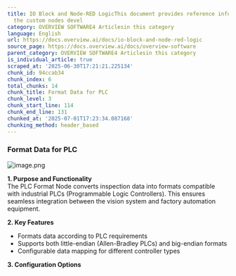 ```yaml
---
title: IO Block and Node-RED LogicThis document provides reference information about
  the custom nodes devel
category: OVERVIEW SOFTWARE4 Articlesin this category
language: English
url: https://docs.overview.ai/docs/io-block-and-node-red-logic
source_page: https://docs.overview.ai/docs/overview-software
parent_category: OVERVIEW SOFTWARE4 Articlesin this category
is_individual_article: true
scraped_at: '2025-06-30T17:21:21.225134'
chunk_id: 94ccab34
chunk_index: 6
total_chunks: 14
chunk_title: Format Data for PLC
chunk_level: 3
chunk_start_line: 114
chunk_end_line: 131
chunked_at: '2025-07-01T17:23:34.087168'
chunking_method: header_based
---
```


### Format Data for PLC

![image.png](https://cdn.document360.io/863daf20-40fe-49e9-9c91-e3c6cfba55d1/Images/Documentation/image%28217%29.png)

**1\. Purpose and Functionality**  
The PLC Format Node converts inspection data into formats compatible with industrial PLCs \(Programmable Logic Controllers\). This ensures seamless integration between the vision system and factory automation equipment.

**2\. Key Features**

  * Formats data according to PLC requirements
  * Supports both little-endian \(Allen-Bradley PLCs\) and big-endian formats
  * Configurable data mapping for different controller types



**3\. Configuration Options**
